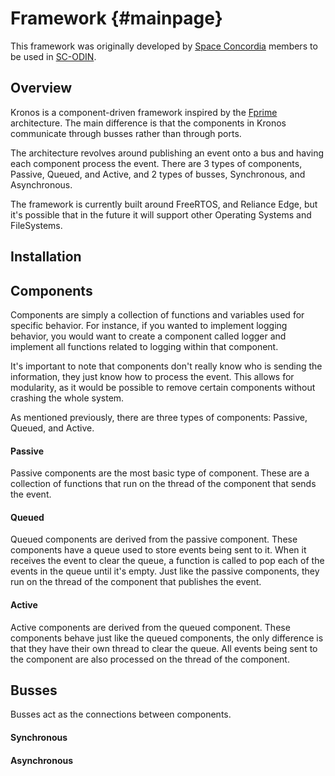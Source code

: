 Framework                         {#mainpage}
============

This framework was originally developed by [Space Concordia](http://www.spaceconcordia.ca/en/) members to be used in [SC-ODIN](http://www.spaceconcordia.ca/en/division/spacecraft/).

## Overview

Kronos is a component-driven framework inspired by the [Fprime](https://github.com/nasa/fprime) architecture. The main difference is that the components in Kronos communicate through busses rather than through ports. 

The architecture revolves around publishing an event onto a bus and having each component process the event. There are 3 types of components, Passive, Queued, and Active, and 2 types of busses, Synchronous, and Asynchronous.

The framework is currently built around FreeRTOS, and Reliance Edge, but it's possible that in the future it will support other Operating Systems and FileSystems.

## Installation



## Components

Components are simply a collection of functions and variables used for specific behavior. For instance, if you wanted to implement logging behavior, you would want to create a component called logger and implement all functions related to logging within that component.

It's important to note that components don't really know who is sending the information, they just know how to process the event. This allows for modularity, as it would be possible to remove certain components without crashing the whole system.

As mentioned previously, there are three types of components: Passive, Queued, and Active. 

#### Passive

Passive components are the most basic type of component. These are a collection of functions that run on the thread of the component that sends the event.

#### Queued

Queued components are derived from the passive component. These components have a queue used to store events being sent to it. When it receives the event to clear the queue, a function is called to pop each of the events in the queue until it's empty. Just like the passive components, they run on the thread of the component that publishes the event.

#### Active

Active components are derived from the queued component. These components behave just like the queued components, the only difference is that they have their own thread to clear the queue. All events being sent to the component are also processed on the thread of the component.

## Busses

Busses act as the connections between components. 

#### Synchronous

#### Asynchronous